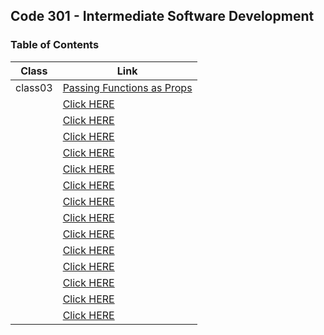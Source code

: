## Code 301 - Intermediate Software Development

### Table of Contents
| Class      | Link                                                            |
| -----------  | ----------------------------------------------------------------|
|   class03   |[Passing Functions as Props](https://enasbatayneh.github.io/Reading-notes/class03)|
|      |[Click HERE]()|
|      |[Click HERE]()|
|      |[Click HERE]()|
|      |[Click HERE]()|
|      |[Click HERE]()|
|      |[Click HERE]()|
|      |[Click HERE]()|
|      |[Click HERE]()|
|      |[Click HERE]()|
|      |[Click HERE]()|
|      |[Click HERE]()|
|      |[Click HERE]()|
|      |[Click HERE]()|
|      |[Click HERE]()|





